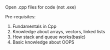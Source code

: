 Open .cpp files for code (not .exe)

Pre-requisites:
 1. Fundamentals in Cpp
 2. Knowledge about arrays, vectors, linked lists
 3. How stack and queue works(basic)
 4. Basic knowledge about OOPS
